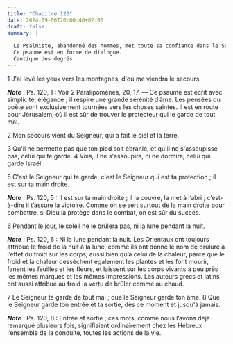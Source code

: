 ```yaml
---
title: "Chapitre 120"
date: 2024-09-06T20:00:40+02:00
draft: false
summary: |
  
  Le Psalmiste, abandonné des hommes, met toute sa confiance dans le Seigneur.
  Ce psaume est en forme de dialogue.
  Cantique des degrés.
---
```



1 J'ai levé les yeux vers les montagnes, d'où me viendra le secours.

***Note*** :  Ps. 120, 1 : Voir 2 Paralipomènes, 20, 17. ― Ce psaume est écrit avec simplicité, élégance ; il respire une grande sérénité d’âme. Les pensées du poète sont exclusivement tournées vers les choses saintes. Il est en route pour Jérusalem, où il est sûr de trouver le protecteur qui le garde de tout mal.


2 Mon secours vient du Seigneur, qui a fait le ciel et la terre.


3 Qu'il ne permette pas que ton pied soit ébranlé, et qu'il ne s'assoupisse pas, celui qui te garde. 4 Vois, il ne s'assoupira, ni ne dormira, celui qui garde Israël.


5 C'est le Seigneur qui te garde, c'est le Seigneur qui est ta protection ; il est sur ta main droite.

***Note*** :  Ps. 120, 5 : Il est sur ta main droite ; il la couvre, la met à l’abri ; c’est-à-dire il t’assure la victoire. Comme on se sert surtout de la main droite pour combattre, si Dieu la protège dans le combat, on est sûr du succès.

6 Pendant le jour, le soleil ne le brûlera pas, ni la lune pendant la nuit.

***Note*** :  Ps. 120, 6 : Ni la lune pendant la nuit. Les Orientaux ont toujours attribué le froid de la nuit à la lune, comme ils ont donné le nom de brûlure à l’effet du froid sur les corps, aussi bien qu’à celui de la chaleur, parce que le froid et la chaleur dessèchent également les plantes et les font mourir, fanent les feuilles et les fleurs, et laissent sur les corps vivants à peu près les mêmes marques et les mêmes impressions. Les auteurs grecs et latins ont aussi attribué au froid la vertu de brûler comme au chaud.


7 Le Seigneur te garde de tout mal ; que le Seigneur garde ton âme. 8 Que le Seigneur garde ton entrée et ta sortie, dès ce moment et jusqu'à jamais.

***Note*** :  Ps. 120, 8 : Entrée et sortie ; ces mots, comme nous l’avons déjà remarqué plusieurs fois, signifiaient ordinairement chez les Hébreux l’ensemble de la conduite, toutes les actions de la vie.

